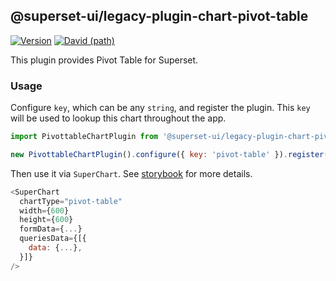<!--
Licensed to the Apache Software Foundation (ASF) under one
or more contributor license agreements.  See the NOTICE file
distributed with this work for additional information
regarding copyright ownership.  The ASF licenses this file
to you under the Apache License, Version 2.0 (the
"License"); you may not use this file except in compliance
with the License.  You may obtain a copy of the License at

  http://www.apache.org/licenses/LICENSE-2.0

Unless required by applicable law or agreed to in writing,
software distributed under the License is distributed on an
"AS IS" BASIS, WITHOUT WARRANTIES OR CONDITIONS OF ANY
KIND, either express or implied.  See the License for the
specific language governing permissions and limitations
under the License.
-->

## @superset-ui/legacy-plugin-chart-pivot-table

[![Version](https://img.shields.io/npm/v/@superset-ui/legacy-plugin-chart-pivot-table.svg?style=flat-square)](https://www.npmjs.com/package/@superset-ui/legacy-plugin-chart-pivot-table)
[![David (path)](https://img.shields.io/david/apache-superset/superset-ui-plugins.svg?path=packages%2Fsuperset-ui-legacy-plugin-chart-pivot-table&style=flat-square)](https://david-dm.org/apache-superset/superset-ui-plugins?path=packages/superset-ui-legacy-plugin-chart-pivot-table)

This plugin provides Pivot Table for Superset.

### Usage

Configure `key`, which can be any `string`, and register the plugin. This `key` will be used to
lookup this chart throughout the app.

```js
import PivottableChartPlugin from '@superset-ui/legacy-plugin-chart-pivot-table';

new PivottableChartPlugin().configure({ key: 'pivot-table' }).register();
```

Then use it via `SuperChart`. See
[storybook](https://apache-superset.github.io/superset-ui-plugins/?selectedKind=plugin-chart-pivot-table)
for more details.

```js
<SuperChart
  chartType="pivot-table"
  width={600}
  height={600}
  formData={...}
  queriesData={[{
    data: {...},
  }]}
/>
```
